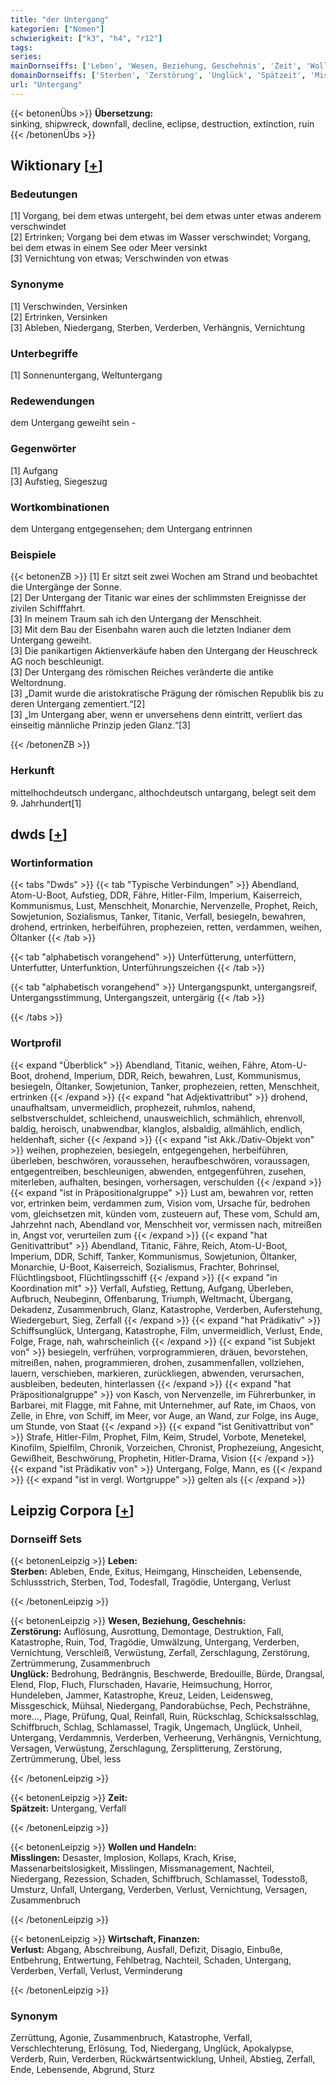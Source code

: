 ```yaml
---
title: "der Untergang"
kategorien: ["Nomen"]
schwierigkeit: ["k3", "h4", "r12"]
tags:
series:
mainDornseiffs: ['Leben', 'Wesen, Beziehung, Geschehnis', 'Zeit', 'Wollen und Handeln', 'Wirtschaft, Finanzen']
domainDornseiffs: ['Sterben', 'Zerstörung', 'Unglück', 'Spätzeit', 'Misslingen', 'Verlust']
url: "Untergang"
---
```


{{< betonenÜbs >}}
**Übersetzung:**  
sinking, shipwreck, downfall, decline, eclipse, destruction, extinction, ruin  
{{< /betonenÜbs >}}

## Wiktionary [[+](https://de.wiktionary.org/wiki/Untergang)]

### Bedeutungen
[1] Vorgang, bei dem etwas untergeht, bei dem etwas unter etwas anderem verschwindet  
[2] Ertrinken; Vorgang bei dem etwas im Wasser verschwindet; Vorgang, bei dem etwas in einem See oder Meer versinkt  
[3] Vernichtung von etwas; Verschwinden von etwas  

### Synonyme
[1] Verschwinden, Versinken  
[2] Ertrinken, Versinken  
[3] Ableben, Niedergang, Sterben, Verderben, Verhängnis, Vernichtung  

### Unterbegriffe
[1] Sonnenuntergang, Weltuntergang  

### Redewendungen
dem Untergang geweiht sein -  

### Gegenwörter
[1] Aufgang  
[3] Aufstieg, Siegeszug  

### Wortkombinationen
dem Untergang entgegensehen; dem Untergang entrinnen  

### Beispiele
{{< betonenZB >}}
[1] Er sitzt seit zwei Wochen am Strand und beobachtet die Untergänge der Sonne.  
[2] Der Untergang der Titanic war eines der schlimmsten Ereignisse der zivilen Schifffahrt.  
[3] In meinem Traum sah ich den Untergang der Menschheit.  
[3] Mit dem Bau der Eisenbahn waren auch die letzten Indianer dem Untergang geweiht.  
[3] Die panikartigen Aktienverkäufe haben den Untergang der Heuschreck AG noch beschleunigt.  
[3] Der Untergang des römischen Reiches veränderte die antike Weltordnung.  
[3] „Damit wurde die aristokratische Prägung der römischen Republik bis zu deren Untergang zementiert.“[2]  
[3] „Im Untergang aber, wenn er unversehens denn eintritt, verliert das einseitig männliche Prinzip jeden Glanz.“[3]  

{{< /betonenZB >}}
### Herkunft
mittelhochdeutsch underganc, althochdeutsch untargang, belegt seit dem 9. Jahrhundert[1]  



## dwds [[+](https://www.dwds.de/wb/Untergang)]

### Wortinformation
{{< tabs "Dwds" >}}
{{< tab "Typische Verbindungen" >}}
Abendland, Atom-U-Boot, Aufstieg, DDR, Fähre, Hitler-Film, Imperium, Kaiserreich, Kommunismus, Lust, Menschheit, Monarchie, Nervenzelle, Prophet, Reich, Sowjetunion, Sozialismus, Tanker, Titanic, Verfall, besiegeln, bewahren, drohend, ertrinken, herbeiführen, prophezeien, retten, verdammen, weihen, Öltanker
{{< /tab >}}

{{< tab "alphabetisch vorangehend" >}}
Unterfütterung, unterfüttern, Unterfutter, Unterfunktion, Unterführungszeichen
{{< /tab >}}

{{< tab "alphabetisch vorangehend" >}}
Untergangspunkt, untergangsreif, Untergangsstimmung, Untergangszeit, untergärig
{{< /tab >}}

{{< /tabs >}}

### Wortprofil
{{< expand "Überblick" >}} Abendland, Titanic, weihen, Fähre, Atom-U-Boot, drohend, Imperium, DDR, Reich, bewahren, Lust, Kommunismus, besiegeln, Öltanker, Sowjetunion, Tanker, prophezeien, retten, Menschheit, ertrinken {{< /expand >}}
{{< expand "hat Adjektivattribut" >}} drohend, unaufhaltsam, unvermeidlich, prophezeit, ruhmlos, nahend, selbstverschuldet, schleichend, unausweichlich, schmählich, ehrenvoll, baldig, heroisch, unabwendbar, klanglos, alsbaldig, allmählich, endlich, heldenhaft, sicher {{< /expand >}}
{{< expand "ist Akk./Dativ-Objekt von" >}} weihen, prophezeien, besiegeln, entgegengehen, herbeiführen, überleben, beschwören, voraussehen, heraufbeschwören, voraussagen, entgegentreiben, beschleunigen, abwenden, entgegenführen, zusehen, miterleben, aufhalten, besingen, vorhersagen, verschulden {{< /expand >}}
{{< expand "ist in Präpositionalgruppe" >}} Lust am, bewahren vor, retten vor, ertrinken beim, verdammen zum, Vision vom, Ursache für, bedrohen vom, gleichsetzen mit, künden vom, zusteuern auf, These vom, Schuld am, Jahrzehnt nach, Abendland vor, Menschheit vor, vermissen nach, mitreißen in, Angst vor, verurteilen zum {{< /expand >}}
{{< expand "hat Genitivattribut" >}} Abendland, Titanic, Fähre, Reich, Atom-U-Boot, Imperium, DDR, Schiff, Tanker, Kommunismus, Sowjetunion, Öltanker, Monarchie, U-Boot, Kaiserreich, Sozialismus, Frachter, Bohrinsel, Flüchtlingsboot, Flüchtlingsschiff {{< /expand >}}
{{< expand "in Koordination mit" >}} Verfall, Aufstieg, Rettung, Aufgang, Überleben, Aufbruch, Neubeginn, Offenbarung, Triumph, Weltmacht, Übergang, Dekadenz, Zusammenbruch, Glanz, Katastrophe, Verderben, Auferstehung, Wiedergeburt, Sieg, Zerfall {{< /expand >}}
{{< expand "hat Prädikativ" >}} Schiffsunglück, Untergang, Katastrophe, Film, unvermeidlich, Verlust, Ende, Folge, Frage, nah, wahrscheinlich {{< /expand >}}
{{< expand "ist Subjekt von" >}} besiegeln, verfrühen, vorprogrammieren, dräuen, bevorstehen, mitreißen, nahen, programmieren, drohen, zusammenfallen, vollziehen, lauern, verschieben, markieren, zurückliegen, abwenden, verursachen, ausbleiben, bedeuten, hinterlassen {{< /expand >}}
{{< expand "hat Präpositionalgruppe" >}} von Kasch, von Nervenzelle, im Führerbunker, in Barbarei, mit Flagge, mit Fahne, mit Unternehmer, auf Rate, im Chaos, von Zelle, in Ehre, von Schiff, im Meer, vor Auge, an Wand, zur Folge, ins Auge, um Stunde, von Staat {{< /expand >}}
{{< expand "ist Genitivattribut von" >}} Strafe, Hitler-Film, Prophet, Film, Keim, Strudel, Vorbote, Menetekel, Kinofilm, Spielfilm, Chronik, Vorzeichen, Chronist, Prophezeiung, Angesicht, Gewißheit, Beschwörung, Prophetin, Hitler-Drama, Vision {{< /expand >}}
{{< expand "ist Prädikativ von" >}} Untergang, Folge, Mann, es {{< /expand >}}
{{< expand "ist in vergl. Wortgruppe" >}} gelten als {{< /expand >}}

## Leipzig Corpora [[+](https://corpora.uni-leipzig.de/en/res?word=Untergang&corpusId=deu_newscrawl-public_2018)]

### Dornseiff Sets
{{< betonenLeipzig >}}
**Leben:**  
**Sterben:** Ableben, Ende, Exitus, Heimgang, Hinscheiden, Lebensende, Schlussstrich, Sterben, Tod, Todesfall, Tragödie, Untergang, Verlust  

{{< /betonenLeipzig >}}


{{< betonenLeipzig >}}
**Wesen, Beziehung, Geschehnis:**  
**Zerstörung:** Auflösung, Ausrottung, Demontage, Destruktion, Fall, Katastrophe, Ruin, Tod, Tragödie, Umwälzung, Untergang, Verderben, Vernichtung, Verschleiß, Verwüstung, Zerfall, Zerschlagung, Zerstörung, Zertrümmerung, Zusammenbruch  
**Unglück:** Bedrohung, Bedrängnis, Beschwerde, Bredouille, Bürde, Drangsal, Elend, Flop, Fluch, Flurschaden, Havarie, Heimsuchung, Horror, Hundeleben, Jammer, Katastrophe, Kreuz, Leiden, Leidensweg, Missgeschick, Mühsal, Niedergang, Pandorabüchse, Pech, Pechsträhne, more..., Plage, Prüfung, Qual, Reinfall, Ruin, Rückschlag, Schicksalsschlag, Schiffbruch, Schlag, Schlamassel, Tragik, Ungemach, Unglück, Unheil, Untergang, Verdammnis, Verderben, Verheerung, Verhängnis, Vernichtung, Versagen, Verwüstung, Zerschlagung, Zersplitterung, Zerstörung, Zertrümmerung, Übel, less  

{{< /betonenLeipzig >}}


{{< betonenLeipzig >}}
**Zeit:**  
**Spätzeit:** Untergang, Verfall  

{{< /betonenLeipzig >}}


{{< betonenLeipzig >}}
**Wollen und Handeln:**  
**Misslingen:** Desaster, Implosion, Kollaps, Krach, Krise, Massenarbeitslosigkeit, Misslingen, Missmanagement, Nachteil, Niedergang, Rezession, Schaden, Schiffbruch, Schlamassel, Todesstoß, Umsturz, Unfall, Untergang, Verderben, Verlust, Vernichtung, Versagen, Zusammenbruch  

{{< /betonenLeipzig >}}


{{< betonenLeipzig >}}
**Wirtschaft, Finanzen:**  
**Verlust:** Abgang, Abschreibung, Ausfall, Defizit, Disagio, Einbuße, Entbehrung, Entwertung, Fehlbetrag, Nachteil, Schaden, Untergang, Verderben, Verfall, Verlust, Verminderung  

{{< /betonenLeipzig >}}

### Synonym
Zerrüttung, Agonie, Zusammenbruch, Katastrophe, Verfall, Verschlechterung, Erlösung, Tod, Niedergang, Unglück, Apokalypse, Verderb, Ruin, Verderben, Rückwärtsentwicklung, Unheil, Abstieg, Zerfall, Ende, Lebensende, Abgrund, Sturz

